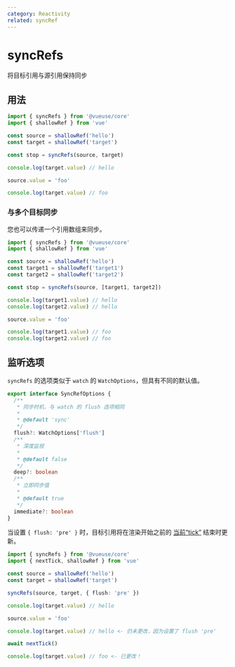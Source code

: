 ```yaml
---
category: Reactivity
related: syncRef
---
```


# syncRefs

将目标引用与源引用保持同步

## 用法

```ts
import { syncRefs } from '@vueuse/core'
import { shallowRef } from 'vue'

const source = shallowRef('hello')
const target = shallowRef('target')

const stop = syncRefs(source, target)

console.log(target.value) // hello

source.value = 'foo'

console.log(target.value) // foo
```

### 与多个目标同步

您也可以传递一个引用数组来同步。

```ts
import { syncRefs } from '@vueuse/core'
import { shallowRef } from 'vue'

const source = shallowRef('hello')
const target1 = shallowRef('target1')
const target2 = shallowRef('target2')

const stop = syncRefs(source, [target1, target2])

console.log(target1.value) // hello
console.log(target2.value) // hello

source.value = 'foo'

console.log(target1.value) // foo
console.log(target2.value) // foo
```

## 监听选项

`syncRefs` 的选项类似于 `watch` 的 `WatchOptions`，但具有不同的默认值。

```ts
export interface SyncRefOptions {
  /**
   * 同步时机，与 watch 的 flush 选项相同
   *
   * @default 'sync'
   */
  flush?: WatchOptions['flush']
  /**
   * 深度监视
   *
   * @default false
   */
  deep?: boolean
  /**
   * 立即同步值
   *
   * @default true
   */
  immediate?: boolean
}
```

当设置 `{ flush: 'pre' }` 时，目标引用将在渲染开始之前的 [当前“tick”](https://cn.vuejs.org/guide/essentials/watchers#callback-flush-timing) 结束时更新。

```ts
import { syncRefs } from '@vueuse/core'
import { nextTick, shallowRef } from 'vue'

const source = shallowRef('hello')
const target = shallowRef('target')

syncRefs(source, target, { flush: 'pre' })

console.log(target.value) // hello

source.value = 'foo'

console.log(target.value) // hello <- 仍未更改，因为设置了 flush 'pre'

await nextTick()

console.log(target.value) // foo <- 已更改！
```

